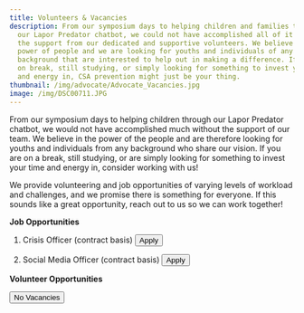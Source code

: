 ```yaml
---
title: Volunteers & Vacancies
description: From our symposium days to helping children and families through
  our Lapor Predator chatbot, we could not have accomplished all of it without
  the support from our dedicated and supportive volunteers. We believe in the
  power of people and we are looking for youths and individuals of any
  background that are interested to help out in making a difference. If you're
  on break, still studying, or simply looking for something to invest your time
  and energy in, CSA prevention might just be your thing.
thumbnail: /img/advocate/Advocate_Vacancies.jpg
image: /img/DSC00711.JPG
---
```

From our symposium days to helping children through our Lapor Predator chatbot, we would not have accomplished much without the support of our team. We believe in the power of the people and are therefore looking for youths and individuals from any background who share our vision. If you are on a break, still studying, or are simply looking for something to invest your time and energy in, consider working with us!

We provide volunteering and job opportunities of varying levels of workload and challenges, and we promise there is something for everyone. If this sounds like a great opportunity, reach out to us so we can work together!

**Job Opportunities**



1. Crisis Officer (contract basis) [<button class='rounded-lg my-4 px-8 text-white bg-mau-primary-700 '> Apply </button>](https://forms.gle/tcZdgCCSHBKsNzys6)

2. Social Media Officer (contract basis) [<button class='rounded-lg my-4 px-8 text-white bg-mau-primary-700 '> Apply </button>](https://forms.gle/YstxfnGPrZebKeWY7)



**Volunteer Opportunities**

[<button class='rounded-lg my-4 px-8 text-white bg-mau-primary-700 '> No Vacancies </button>](https://forms.gle/YstxfnGPrZebKeWY7)